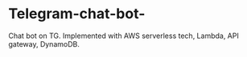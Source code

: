 # Telegram-chat-bot-
Chat bot on TG. Implemented with AWS serverless tech, Lambda, API gateway, DynamoDB.
